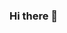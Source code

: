 ### Hi there 👋

<!--
**KILLERMINDHACKER/KILLERMINDHACKER** is a ✨ _special_ ✨ repository because its `README.md` (this file) appears on your GitHub profile.

Here are some ideas to get you started:

- 🔭 I’m currently working on Cybersecurity and Blockchain
- 🌱 I’m currently learning Data Science
- 👯 I’m looking to collaborate on Information Security
- 🤔 I’m looking for help with Data
- 💬 Ask me about anything. Would love to talk abour Blockchain Technology.
- 📫 How to reach me: fb.com/killermindhacker linkedin.com/in/syedibrahimkhalil/
- 😄 Pronouns: He/Him
- ⚡ Fun fact: 
-->
